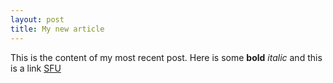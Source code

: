 ```yaml
---
layout: post
title: My new article
---
```


This is the content of my most recent post. Here is some **bold** _italic_ and this is a link [SFU](www.sfu.ca)
